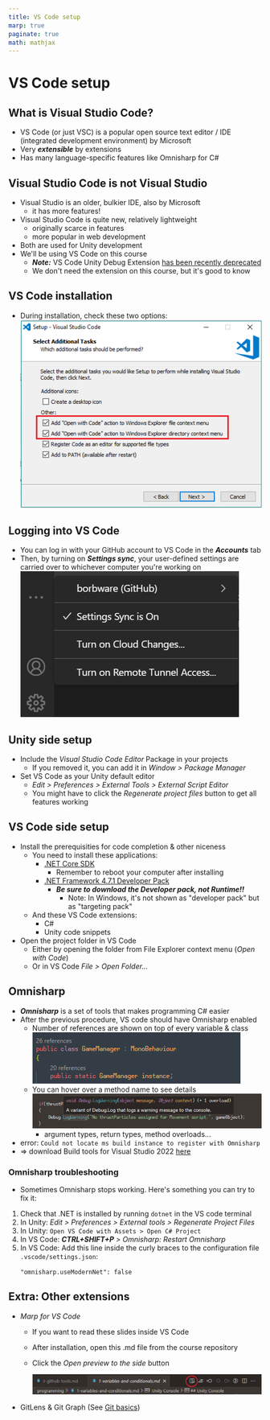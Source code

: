 ```yaml
---
title: VS Code setup
marp: true
paginate: true
math: mathjax
---
```

<!-- headingDivider: 3 -->
<!-- class: invert -->

# VS Code setup

## What is Visual Studio Code?

* VS Code (or just VSC) is a popular open source text editor / IDE (integrated development environment) by Microsoft
* Very ***extensible*** by extensions
* Has many language-specific features like Omnisharp for C#
## Visual Studio Code is not Visual Studio
  * Visual Studio is an older, bulkier IDE, also by Microsoft
    * it has more features!
  * Visual Studio Code is quite new, relatively lightweight
    * originally scarce in features
    * more popular in web development
* Both are used for Unity development
* We'll be using VS Code on this course
  * ***Note:*** VS Code Unity Debug Extension [has been recently deprecated](https://github.com/Unity-Technologies/vscode-unity-debug/issues/206)
  * We don't need the extension on this course, but it's good to know

## VS Code installation

* During installation, check these two options:
  ![](imgs/vscode-installation.png)

## Logging into VS Code

* You can log in with your GitHub account to VS Code in the ***Accounts*** tab
* Then, by turning on ***Settings sync***, your user-defined settings are carried over to whichever computer you're working on
  ![](imgs/vscode-settingssync.png)

## Unity side setup

* Include the *Visual Studio Code Editor* Package in your projects
  * If you removed it, you can add it in *Window > Package Manager*
* Set VS Code as your Unity default editor
  * *Edit > Preferences > External Tools > External Script Editor*
  * You might have to click the *Regenerate project files* button to get all features working 

## VS Code side setup

* Install the prerequisities for code completion & other niceness
  * You need to install these applications:
    * [.NET Core SDK](https://code.visualstudio.com/docs/other/unity#_prerequisites)
      * Remember to reboot your computer after installing
    * [.NET Framework 4.7.1 Developer Pack](https://code.visualstudio.com/docs/other/unity#_enabling-code-completion-for-recent-versions-of-unity)
      * ***Be sure to download the Developer pack, not Runtime!!***
        * Note: In Windows, it's not shown as "developer pack" but as "targeting pack"
  * And these VS Code extensions:
    * C#
    * Unity code snippets
* Open the project folder in VS Code
  * Either by opening the folder from File Explorer context menu (*Open with Code*)
  * Or in VS Code *File >  Open Folder...*

## Omnisharp

* ***Omnisharp*** is a set of tools that makes programming C# easier
* After the previous procedure, VS code should have Omnisharp enabled
  * Number of references are shown on top of every variable & class
    ![](imgs/references.png)
  * You can hover over a method name to see details
    ![](imgs/hover-over-method.png)
    * argument types, return types, method overloads...
*  error: `Could not locate ms build instance to register with Omnisharp`
  * $\Rightarrow$ download Build tools for Visual Studio 2022 [here](https://visualstudio.microsoft.com/downloads/)

### Omnisharp troubleshooting

* Sometimes Omnisharp stops working. Here's something you can try to fix it:
1) Check that .NET is installed by running `dotnet` in the VS code terminal
2) In Unity: *Edit > Preferences > External tools > Regenerate Project Files*
3) In Unity: `Open VS Code with Assets > Open C# Project` 
4) In VS Code: ***CTRL+SHIFT+P*** *> Omnisharp: Restart Omnisharp*
5) In VS Code: Add this line inside the curly braces to the configuration file `.vscode/settings.json`:
    ```
    "omnisharp.useModernNet": false
    ```

## Extra: Other extensions
<!-- _backgroundColor: #5d275d -->

* *Marp for VS Code*
  * If you want to read these slides inside VS Code
  * After installation, open this .md file from the course repository
  * Click the *Open preview to the side* button

    ![](imgs/vscode-marp-preview.png)
* GitLens & Git Graph (See [Git basics](../project-management/1-git-basics))